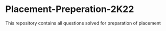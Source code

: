 # Placement-Preperation-2K22
This repository contains all questions solved for preparation of placement
